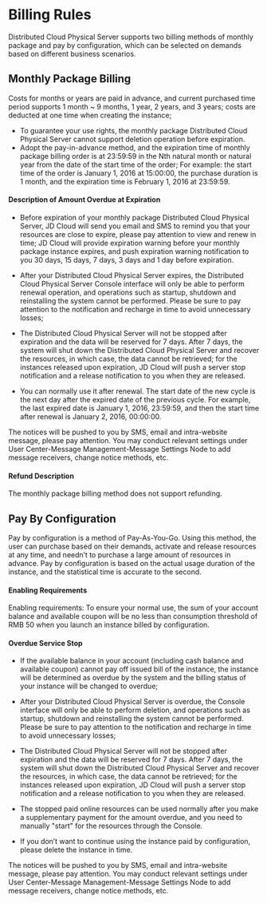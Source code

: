 # Billing Rules

Distributed Cloud Physical Server supports two billing methods of monthly package and pay by configuration, which can be selected on demands based on different business scenarios.

## Monthly Package Billing

Costs for months or years are paid in advance, and current purchased time period supports 1 month ~ 9 months, 1 year, 2 years, and 3 years; costs are deducted at one time when creating the instance;

- To guarantee your use rights, the monthly package Distributed Cloud Physical Server cannot support deletion operation before expiration.
- Adopt the pay-in-advance method, and the expiration time of monthly package billing order is at 23:59:59 in the Nth natural month or natural year from the date of the start time of the order;
For example: the start time of the order is January 1, 2016 at 15:00:00, the purchase duration is 1 month, and the expiration time is February 1, 2016 at 23:59:59.

#### Description of Amount Overdue at Expiration


- Before expiration of your monthly package Distributed Cloud Physical Server, JD Cloud will send you email and SMS to remind you that your resources are close to expire, please pay attention to view and renew in time; JD Cloud will provide expiration warning before your monthly package instance expires, and push expiration warning notification to you 30 days, 15 days, 7 days, 3 days and 1 day before expiration.

- After your Distributed Cloud Physical Server expires, the Distributed Cloud Physical Server Console interface will only be able to perform renewal operation, and operations such as startup, shutdown and reinstalling the system cannot be performed. Please be sure to pay attention to the notification and recharge in time to avoid unnecessary losses;

- The Distributed Cloud Physical Server will not be stopped after expiration and the data will be reserved for 7 days. After 7 days, the system will shut down the Distributed Cloud Physical Server and recover the resources, in which case, the data cannot be retrieved; for the instances released upon expiration, JD Cloud will push a server stop notification and a release notification to you when they are released.

- You can normally use it after renewal. The start date of the new cycle is the next day after the expired date of the previous cycle. For example, the last expired date is January 1, 2016, 23:59:59, and then the start time after renewal is January 2, 2016, 00:00:00.

The notices will be pushed to you by SMS, email and intra-website message, please pay attention.
You may conduct relevant settings under User Center\-Message Management\-Message Settings Node to add message receivers, change notice methods, etc.

#### Refund Description
The monthly package billing method does not support refunding.

## Pay By Configuration

Pay by configuration is a method of Pay-As-You-Go. Using this method, the user can purchase based on their demands, activate and release resources at any time, and needn’t to purchase a large amount of resources in advance. Pay by configuration is based on the actual usage duration of the instance, and the statistical time is accurate to the second.

#### Enabling Requirements

Enabling requirements: To ensure your normal use, the sum of your account balance and available coupon will be no less than consumption threshold of RMB 50 when you launch an instance billed by configuration.

#### Overdue Service Stop

- If the available balance in your account (including cash balance and available coupon) cannot pay off issued bill of the instance, the instance will be determined as overdue by the system and the billing status of your instance will be changed to overdue;

- After your Distributed Cloud Physical Server is overdue, the Console interface will only be able to perform deletion, and operations such as startup, shutdown and reinstalling the system cannot be performed. Please be sure to pay attention to the notification and recharge in time to avoid unnecessary losses;

- The Distributed Cloud Physical Server will not be stopped after expiration and the data will be reserved for 7 days. After 7 days, the system will shut down the Distributed Cloud Physical Server and recover the resources, in which case, the data cannot be retrieved; for the instances released upon expiration, JD Cloud will push a server stop notification and a release notification to you when they are released.

- The stopped paid online resources can be used normally after you make a supplementary payment for the amount overdue, and you need to manually "start" for the resources through the Console.

- If you don’t want to continue using the instance paid by configuration, please delete the instance in time.

The notices will be pushed to you by SMS, email and intra-website message, please pay attention.
You may conduct relevant settings under User Center\-Message Management\-Message Settings Node to add message receivers, change notice methods, etc.
